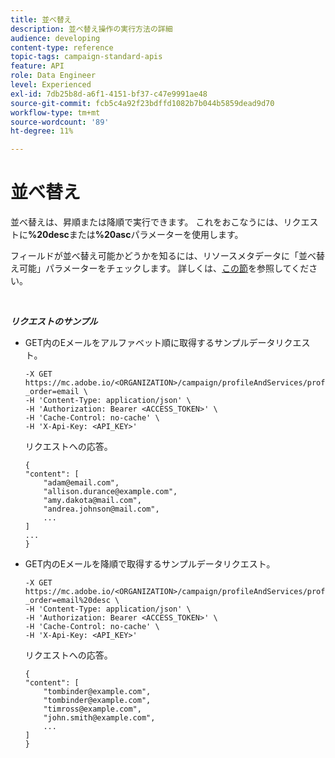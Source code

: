 ```yaml
---
title: 並べ替え
description: 並べ替え操作の実行方法の詳細
audience: developing
content-type: reference
topic-tags: campaign-standard-apis
feature: API
role: Data Engineer
level: Experienced
exl-id: 7db25b8d-a6f1-4151-bf37-c47e9991ae48
source-git-commit: fcb5c4a92f23bdffd1082b7b044b5859dead9d70
workflow-type: tm+mt
source-wordcount: '89'
ht-degree: 11%

---
```


# 並べ替え

並べ替えは、昇順または降順で実行できます。 これをおこなうには、リクエストに&#x200B;**%20desc**&#x200B;または&#x200B;**%20asc**&#x200B;パラメーターを使用します。

フィールドが並べ替え可能かどうかを知るには、リソースメタデータに「並べ替え可能」パラメーターをチェックします。 詳しくは、[この節](../../api/using/metadata-mechanism.md)を参照してください。

<br/>

***リクエストのサンプル***

* GET内のEメールをアルファベット順に取得するサンプルデータリクエスト。

   ```
   -X GET https://mc.adobe.io/<ORGANIZATION>/campaign/profileAndServices/profile/email/email?_order=email \
   -H 'Content-Type: application/json' \
   -H 'Authorization: Bearer <ACCESS_TOKEN>' \
   -H 'Cache-Control: no-cache' \
   -H 'X-Api-Key: <API_KEY>'
   ```

   リクエストへの応答。

   ```
   {
   "content": [
       "adam@email.com",
       "allison.durance@example.com",
       "amy.dakota@mail.com",
       "andrea.johnson@mail.com",
       ...
   ]
   ...
   }
   ```

* GET内のEメールを降順で取得するサンプルデータリクエスト。

   ```
   -X GET https://mc.adobe.io/<ORGANIZATION>/campaign/profileAndServices/profile/email?_order=email%20desc \
   -H 'Content-Type: application/json' \
   -H 'Authorization: Bearer <ACCESS_TOKEN>' \
   -H 'Cache-Control: no-cache' \
   -H 'X-Api-Key: <API_KEY>'
   ```

   リクエストへの応答。

   ```
   {
   "content": [
       "tombinder@example.com",
       "tombinder@example.com",
       "timross@example.com",
       "john.smith@example.com",
       ...
   ]
   }
   ```
